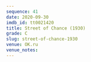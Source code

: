 ```yaml
---
sequence: 41
date: 2020-09-30
imdb_id: tt0021420
title: Street of Chance (1930)
grade: C
slug: street-of-chance-1930
venue: OK.ru
venue_notes:
---
```


